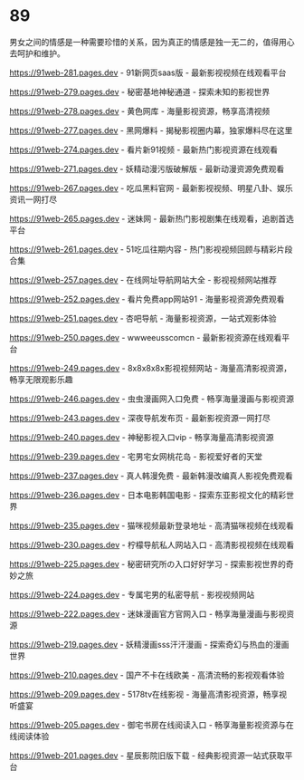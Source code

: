 # 89
男女之间的情感是一种需要珍惜的关系，因为真正的情感是独一无二的，值得用心去呵护和维护。

https://91web-281.pages.dev - 91新网页saas版 - 最新影视视频在线观看平台

https://91web-279.pages.dev - 秘密基地神秘通道 - 探索未知的影视世界

https://91web-278.pages.dev - 黄色网库 - 海量影视资源，畅享高清视频

https://91web-277.pages.dev - 黑网爆料 - 揭秘影视圈内幕，独家爆料尽在这里

https://91web-274.pages.dev - 看片新91视频 - 最新热门影视资源在线观看

https://91web-271.pages.dev - 妖精动漫污版破解版 - 最新动漫资源免费观看

https://91web-267.pages.dev - 吃瓜黑料官网 - 最新影视视频、明星八卦、娱乐资讯一网打尽

https://91web-265.pages.dev - 迷妹网 - 最新热门影视剧集在线观看，追剧首选平台

https://91web-261.pages.dev - 51吃瓜往期内容 - 热门影视视频回顾与精彩片段合集

https://91web-257.pages.dev - 在线网址导航网站大全 - 影视视频网站推荐

https://91web-252.pages.dev - 看片免费app网站91 - 海量影视资源免费观看

https://91web-251.pages.dev - 杏吧导航 - 海量影视资源，一站式观影体验

https://91web-250.pages.dev - wwweeusscomcn - 最新影视资源在线观看平台

https://91web-249.pages.dev - 8x8x8x8x影视视频网站 - 海量高清影视资源，畅享无限观影乐趣

https://91web-246.pages.dev - 虫虫漫画网入口免费 - 畅享海量漫画与影视资源

https://91web-243.pages.dev - 深夜导航发布页 - 最新影视资源一网打尽

https://91web-240.pages.dev - 神秘影视入口vip - 畅享海量高清影视资源

https://91web-239.pages.dev - 宅男宅女网桃花岛 - 影视爱好者的天堂

https://91web-237.pages.dev - 真人韩漫免费 - 最新韩漫改编真人影视免费观看

https://91web-236.pages.dev - 日本电影韩国电影 - 探索东亚影视文化的精彩世界

https://91web-235.pages.dev - 猫咪视频最新登录地址 - 高清猫咪视频在线观看

https://91web-230.pages.dev - 柠檬导航私人网站入口 - 高清影视视频在线观看

https://91web-225.pages.dev - 秘密研究所の入口好好学习 - 探索影视世界的奇妙之旅

https://91web-224.pages.dev - 专属宅男的私密导航 - 影视视频网站

https://91web-222.pages.dev - 迷妹漫画官方官网入口 - 畅享海量漫画与影视资源

https://91web-219.pages.dev - 妖精漫画sss汗汗漫画 - 探索奇幻与热血的漫画世界

https://91web-210.pages.dev - 国产不卡在线欧美 - 高清流畅的影视观看体验

https://91web-209.pages.dev - 5178tv在线影视 - 海量高清影视资源，畅享视听盛宴

https://91web-205.pages.dev - 御宅书房在线阅读入口 - 畅享海量影视资源与在线阅读体验

https://91web-201.pages.dev - 星辰影院旧版下载 - 经典影视资源一站式获取平台

